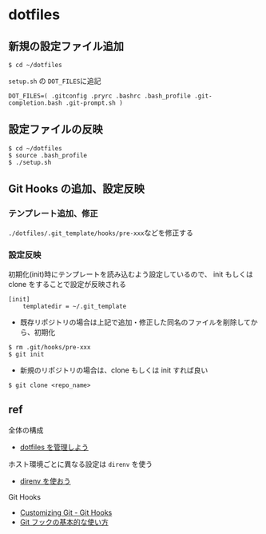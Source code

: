 # dotfiles

## 新規の設定ファイル追加

```
$ cd ~/dotfiles
```

`setup.sh` の `DOT_FILES`に追記

```
DOT_FILES=( .gitconfig .pryrc .bashrc .bash_profile .git-completion.bash .git-prompt.sh )
```

## 設定ファイルの反映

```
$ cd ~/dotfiles
$ source .bash_profile
$ ./setup.sh
```

## Git Hooks の追加、設定反映

### テンプレート追加、修正

`./dotfiles/.git_template/hooks/pre-xxx`などを修正する

### 設定反映

初期化(init)時にテンプレートを読み込むよう設定しているので、 init もしくは clone をすることで設定が反映される

```.gitconfig
[init]
	templatedir = ~/.git_template
```

- 既存リポジトリの場合は上記で追加・修正した同名のファイルを削除してから、初期化

```
$ rm .git/hooks/pre-xxx
$ git init
```

- 新規のリポジトリの場合は、clone もしくは init すれば良い

```
$ git clone <repo_name>
```

## ref

全体の構成

- [dotfiles を管理しよう](https://qiita.com/massy22/items/5bdb97f8d6e93517f916)

ホスト環境ごとに異なる設定は `direnv` を使う

- [direnv を使おう](https://qiita.com/kompiro/items/5fc46089247a56243a62)

Git Hooks

- [Customizing Git - Git Hooks](https://git-scm.com/book/en/v2/Customizing-Git-Git-Hooks)
- [Git フックの基本的な使い方](https://qiita.com/noraworld/items/c562de68a627ae792c6c)
